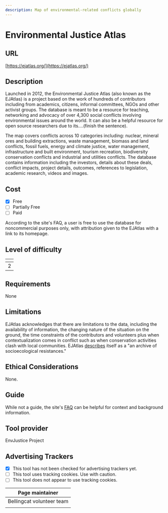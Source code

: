 ```yaml
---
description: Map of environmental-related conflicts globally
---
```


# Environmental Justice Atlas

## URL

[https://ejatlas.org/](https://ejatlas.org/)

## Description

Launched in 2012, the Environmental Justice Atlas (also known as the EJAtlas) is a project based on the work of hundreds of contributors including from academics, citizens, informal committees, NGOs and other activist groups. The database is meant to be a resource for teaching, networking and advocacy of over 4,300 social conflicts involving environmental issues around the world. It can also be a helpful resource for open source researchers due to its....(finish the sentence).

The map covers conflicts across 10 categories including: nuclear, mineral ores and building extractions, waste management, biomass and land conflicts, fossil fuels, energy and climate justice, water management, infrastructure and built environment, tourism recreation, biodiversity conservation conflicts and industrial and utilities conflicts. The database contains information including the investors, details about these deals, conflict impacts, project details, outcomes, references to legislation, academic research, videos and images.

## Cost

* [x] Free
* [ ] Partially Free
* [ ] Paid

According to the site's FAQ, a user is free to use the database for noncommercial purposes only, with attribution given to the EJAtlas with a link to its homepage.

## Level of difficulty

<table><thead><tr><th data-type="rating" data-max="5"></th></tr></thead><tbody><tr><td>2</td></tr></tbody></table>

## Requirements

None

## Limitations

EJAtlas acknowledges that there are limitations to the data, including the availability of information, the changing nature of the situation on the ground, the time constraints of the contributors and volunteers plus when contextualization comes in conflict such as when conservation activities clash with local communities. EJAtlas [describes](https://ejatlas.org/backoffice/cms/en/faq/) itself as a "an archive of socioecological resistances."

## Ethical Considerations

None.

## Guide

While not a guide, the site's [FAQ](https://ejatlas.org/backoffice/cms/en/faq/) can be helpful for context and background information.

## Tool provider

EnvJustice Project

## Advertising Trackers

* [x] This tool has not been checked for advertising trackers yet.
* [ ] This tool uses tracking cookies. Use with caution.
* [ ] This tool does not appear to use tracking cookies.

| Page maintainer           |
| ------------------------- |
| Bellingcat volunteer team |
|                           |
